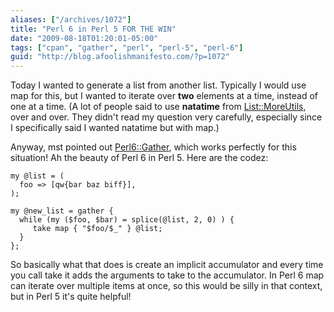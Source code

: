 ```yaml
---
aliases: ["/archives/1072"]
title: "Perl 6 in Perl 5 FOR THE WIN"
date: "2009-08-18T01:20:01-05:00"
tags: ["cpan", "gather", "perl", "perl-5", "perl-6"]
guid: "http://blog.afoolishmanifesto.com/?p=1072"
---
```

Today I wanted to generate a list from another list. Typically I would use map for this, but I wanted to iterate over **two** elements at a time, instead of one at a time. (A lot of people said to use **natatime** from [List::MoreUtils](http://search.cpan.org/perldoc?List::MoreUtils), over and over. They didn't read my question very carefully, especially since I specifically said I wanted natatime but with map.)

Anyway, mst pointed out [Perl6::Gather](http://search.cpan.org/perldoc?Perl6::Gather), which works perfectly for this situation! Ah the beauty of Perl 6 in Perl 5. Here are the codez:

    my @list = (
      foo => [qw{bar baz biff}],
    );

    my @new_list = gather {
      while (my ($foo, $bar) = splice(@list, 2, 0) ) {
         take map { "$foo/$_" } @list;
      }
    };

So basically what that does is create an implicit accumulator and every time you call take it adds the arguments to take to the accumulator. In Perl 6 map can iterate over multiple items at once, so this would be silly in that context, but in Perl 5 it's quite helpful!
